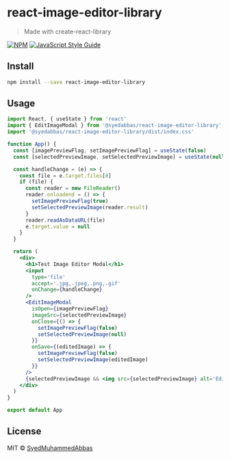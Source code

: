 # react-image-editor-library

> Made with create-react-library

[![NPM](https://img.shields.io/npm/v/react-image-editor-library.svg)](https://www.npmjs.com/package/react-image-editor-library) [![JavaScript Style Guide](https://img.shields.io/badge/code_style-standard-brightgreen.svg)](https://standardjs.com)

## Install

```bash
npm install --save react-image-editor-library
```

## Usage

```jsx
import React, { useState } from 'react'
import { EditImageModal } from '@syedabbas/react-image-editor-library'
import '@syedabbas/react-image-editor-library/dist/index.css'

function App() {
  const [imagePreviewFlag, setImagePreviewFlag] = useState(false)
  const [selectedPreviewImage, setSelectedPreviewImage] = useState(null)

  const handleChange = (e) => {
    const file = e.target.files[0]
    if (file) {
      const reader = new FileReader()
      reader.onloadend = () => {
        setImagePreviewFlag(true)
        setSelectedPreviewImage(reader.result)
      }
      reader.readAsDataURL(file)
      e.target.value = null
    }
  }

  return (
    <div>
      <h1>Test Image Editor Modal</h1>
      <input
        type='file'
        accept='.jpg,.jpeg,.png,.gif'
        onChange={handleChange}
      />
      <EditImageModal
        isOpen={imagePreviewFlag}
        imageSrc={selectedPreviewImage}
        onClose={() => {
          setImagePreviewFlag(false)
          setSelectedPreviewImage(null)
        }}
        onSave={(editedImage) => {
          setImagePreviewFlag(false)
          setSelectedPreviewImage(editedImage)
        }}
      />
      {selectedPreviewImage && <img src={selectedPreviewImage} alt='Edited' />}
    </div>
  )
}

export default App
```

## License

MIT © [SyedMuhammedAbbas](https://github.com/SyedMuhammedAbbas)
